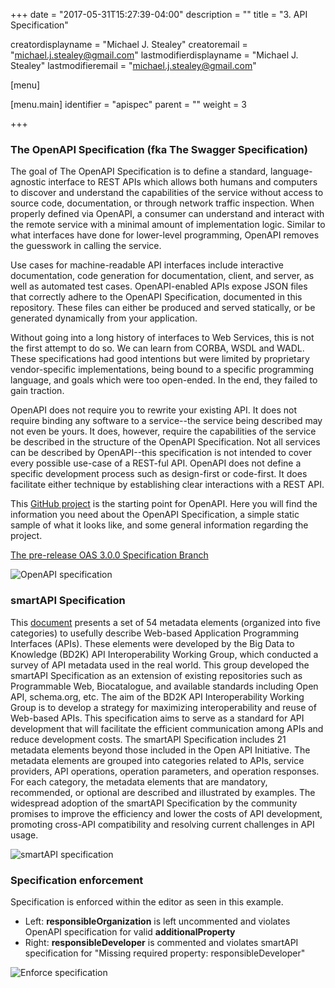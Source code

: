 +++
date = "2017-05-31T15:27:39-04:00"
description = ""
title = "3. API Specification"

creatordisplayname = "Michael J. Stealey"
creatoremail = "michael.j.stealey@gmail.com"
lastmodifierdisplayname = "Michael J. Stealey"
lastmodifieremail = "michael.j.stealey@gmail.com"

[menu]

  [menu.main]
    identifier = "apispec"
    parent = ""
    weight = 3

+++

### The OpenAPI Specification (fka The Swagger Specification)

The goal of The OpenAPI Specification is to define a standard, language-agnostic interface to REST APIs which allows both humans and computers to discover and understand the capabilities of the service without access to source code, documentation, or through network traffic inspection. When properly defined via OpenAPI, a consumer can understand and interact with the remote service with a minimal amount of implementation logic. Similar to what interfaces have done for lower-level programming, OpenAPI removes the guesswork in calling the service.

Use cases for machine-readable API interfaces include interactive documentation, code generation for documentation, client, and server, as well as automated test cases. OpenAPI-enabled APIs expose JSON files that correctly adhere to the OpenAPI Specification, documented in this repository. These files can either be produced and served statically, or be generated dynamically from your application.

Without going into a long history of interfaces to Web Services, this is not the first attempt to do so. We can learn from CORBA, WSDL and WADL. These specifications had good intentions but were limited by proprietary vendor-specific implementations, being bound to a specific programming language, and goals which were too open-ended. In the end, they failed to gain traction.

OpenAPI does not require you to rewrite your existing API. It does not require binding any software to a service--the service being described may not even be yours. It does, however, require the capabilities of the service be described in the structure of the OpenAPI Specification. Not all services can be described by OpenAPI--this specification is not intended to cover every possible use-case of a REST-ful API. OpenAPI does not define a specific development process such as design-first or code-first. It does facilitate either technique by establishing clear interactions with a REST API.

This [GitHub project](https://github.com/OAI/OpenAPI-Specification) is the starting point for OpenAPI. Here you will find the information you need about the OpenAPI Specification, a simple static sample of what it looks like, and some general information regarding the project.

[The pre-release OAS 3.0.0 Specification Branch](https://github.com/OAI/OpenAPI-Specification/blob/OpenAPI.next/README.md)

![OpenAPI specification]({{<baseurl>}}/images/openapispec.png)

### smartAPI Specification

This [document](https://websmartapi.github.io/smartapi_specification/) presents a set of 54 metadata elements (organized into five categories) to usefully describe Web-based Application Programming Interfaces (APIs). These elements were developed by the Big Data to Knowledge (BD2K) API Interoperability Working Group, which conducted a survey of API metadata used in the real world. This group developed the smartAPI Specification as an extension of existing repositories such as Programmable Web, Biocatalogue, and available standards including Open API, schema.org, etc. The aim of the BD2K API Interoperability Working Group is to develop a strategy for maximizing interoperability and reuse of Web-based APIs. This specification aims to serve as a standard for API development that will facilitate the efficient communication among APIs and reduce development costs. The smartAPI Specification includes 21 metadata elements beyond those included in the Open API Initiative. The metadata elements are grouped into categories related to APIs, service providers, API operations, operation parameters, and operation responses. For each category, the metadata elements that are mandatory, recommended, or optional are described and illustrated by examples. The widespread adoption of the smartAPI Specification by the community promises to improve the efficiency and lower the costs of API development, promoting cross-API compatibility and resolving current challenges in API usage.

![smartAPI specification]({{<baseurl>}}/images/smartapispec.png)

### Specification enforcement

Specification is enforced within the editor as seen in this example.

- Left: **responsibleOrganization** is left uncommented and violates OpenAPI specification for valid **additionalProperty**
- Right: **responsibleDeveloper** is commented and violates smartAPI specification for "Missing required property: responsibleDeveloper"

![Enforce specification]({{<baseurl>}}/images/enforcespec.png)
